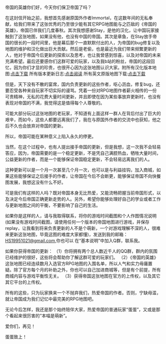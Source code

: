   帝国的英雄你们好，今天你们保卫帝国了吗？
  
  在这封信开始之前，我想首先感谢原国外作者Immortal，在这数年间的无私奉献，给我们带来了这张优秀的乃至很少能有其它RPG地图能与之匹敌的《帝国的英雄》，帝国已伴我们几度春秋。其次我想感谢Stay，是他的汉化，让中国玩家接触到了这张地图，如果没有他，也没有中国的帝国。其次是章鱼，在Stay放手帝国的很长的一段时间里，他是幕后那个一直默默付出的人，为帝国的bug修复以及地图的维护和汉化做出巨大贡献。然后是老偷，也是最近为我们带来频繁更新的人，他对于帝国今后更新的探索以及思考，也让我曾感到惊喜，以及对帝国的未来充满希望。最后还要感你们这群可爱的玩家，以及我b站的粉丝，帝国的这段回忆，因为你们才显的珍贵，也很开心因为这张地图认识大家。附所有汉化版本地图:[点击下载](https://github.com/smartmiaomiao/Hero-of-the-empire/tree/master/all-maps)  所有版本更新日志:[点击阅读](https://gitee.com/_stay/hote) 所有英文原版地图下载:[点击下载](http://hero-empire.com/load/) 
  
  但是，天下没有不散的宴席，国内负责更新的这些作者，呕心沥血，修复bug，还要忍受各种来自玩家不切实际的谩骂。凭着一份对RPG地图作者薪火相传的一份可贵精神，无私的花费大量时间更新，并且即使在因为某些事放弃更新时，也没有表现对帝国的不满，我觉得这是值得每个人尊敬的。
  
  可能大部分玩过这张地图的老玩家，不知道有上面这样一群人在背后付出了巨大的艰辛，而如今，这些人都要远离我们了，我在与原国外作者的交流中也获知，他之后不久也会放弃对帝国的更新。
  
  所以，帝国可能在某种意义上陷入永久的停更。
  
  当然，在这个过程中，也有人提出接手帝国的更新，但是我想，这一次我不会轻易答应，因为，帝国需要的是一个稳定更新，不是凭自己满腔热血，牺牲大量时间，公益更新的作者，而是一个能够保证帝国稳定更新，不会轻易远离我们的人。
  
  这种更新可以是一个月一次甚至几个月一次，也可以是与利益挂钩，加入商城，如果这些能够保证之后接手的作者，让帝国在今后不会断更，能够保证帝国不向快餐图发展，我想这没有什么不好。
  
  可是我们有这样的人吗？既对帝国本身无比热爱，又能流畅把握当前帝国形式，以及决定今后帝国正确更新走势的人。另外，希望你能够处理好自己的学业或者工作与更新地图之间的平衡，不要影响了自己的生活。
  
  如果你是这样的人，请与我取得联系，将你的游戏时间截图和个人作图情况说明(如果没有游戏时间截图，请使用任何一个版本的帝国地图进行游戏，并保存replay，让我看到将来负责更新的人不是个萌新，一个对游戏理解不深的人，很难来更新这张地图，毕竟这图的难度大家都懂)，发送到我的邮箱：HS19951021@gmail.com,你也可以
  在“基本说明”中加入Q群，联系我。
 
 如果你获得帝国的更新：
（1）你将拥有两个总人数近千人的QQ群，群内的氛围已经维护的很好，这些将会帮助你了解这群可爱的玩家们。
（2）《帝国的英雄》这张地图已经连续数月入选官方RPG地图的入围名单，所以人气和实力毋庸置疑。除了官方每个月的补助之外，你也可以自己加进商城等，但是有个前提，所有商城内容与游戏平衡性无关。
（3）获得帝国这张地图在官方的上传权，以及其它其它平台的上传权。

  所有的这些，只为玩家换来一个不抛弃我们，热爱帝国的作者。否则，宁缺毋滥，就让帝国成为我们记忆中最完美的RPG地图吧。
 
  无论今后怎样，我还是那个始终陪伴大家，热爱帝国的普通玩家“蛋蛋”，又或是那个看起来很厉害的“本喵是萌新”。
  
  爱你们，再见！
 
  蛋蛋致上！
  
